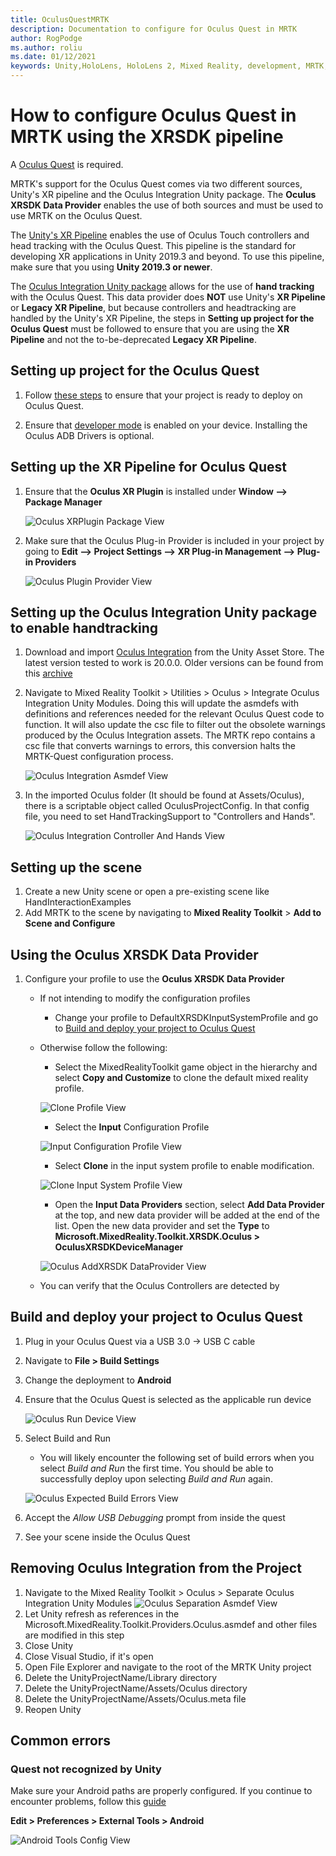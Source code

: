 ```yaml
---
title: OculusQuestMRTK
description: Documentation to configure for Oculus Quest in MRTK
author: RogPodge
ms.author: roliu
ms.date: 01/12/2021
keywords: Unity,HoloLens, HoloLens 2, Mixed Reality, development, MRTK, Oculus Quest,
---
```


# How to configure Oculus Quest in MRTK using the XRSDK pipeline

A [Oculus Quest](https://www.oculus.com/quest/) is required.

MRTK's support for the Oculus Quest comes via two different sources, Unity's XR pipeline and the Oculus Integration Unity package. The **Oculus XRSDK Data Provider** enables the use
of both sources and must be used to use MRTK on the Oculus Quest.

The [Unity's XR Pipeline](https://docs.unity3d.com/Manual/XR.html) enables the use of Oculus Touch controllers and head tracking with the Oculus Quest.
This pipeline is the standard for developing XR applications in Unity 2019.3 and beyond. To use this pipeline, make sure that you using **Unity 2019.3 or newer**.

The [Oculus Integration Unity package](https://assetstore.unity.com/packages/tools/integration/oculus-integration-82022) allows for the use of **hand tracking** with the Oculus Quest.
This data provider does **NOT** use Unity's **XR Pipeline** or **Legacy XR Pipeline**, but because controllers and headtracking are handled by the Unity's XR Pipeline, the steps in
**Setting up project for the Oculus Quest** must be followed to ensure that you are using the **XR Pipeline** and not the to-be-deprecated **Legacy XR Pipeline**.

## Setting up project for the Oculus Quest

1. Follow [these steps](https://developer.oculus.com/documentation/unity/book-unity-gsg/) to ensure that your project is ready to deploy on Oculus Quest.

1. Ensure that [developer mode](https://developer.oculus.com/documentation/native/android/mobile-device-setup/) is enabled on your device. Installing the Oculus ADB Drivers is optional.

## Setting up the XR Pipeline for Oculus Quest

1. Ensure that the **Oculus XR Plugin** is installed under **Window --> Package Manager**

    ![Oculus XRPlugin Package View](../images/cross-platform/oculus-quest/OculusXRPluginPackage.png)

1. Make sure that the Oculus Plug-in Provider is included in your project by going to **Edit --> Project Settings --> XR Plug-in Management --> Plug-in Providers**

    ![Oculus Plugin Provider View](../images/cross-platform/oculus-quest/OculusPluginProvider.png)

## Setting up the Oculus Integration Unity package to enable handtracking

1. Download and import [Oculus Integration](https://assetstore.unity.com/packages/tools/integration/oculus-integration-82022) from the Unity Asset Store. The latest version tested to
work is 20.0.0. Older versions can be found from this [archive](https://developer.oculus.com/downloads/package/unity-integration-archive/)

1. Navigate to Mixed Reality Toolkit > Utilities > Oculus > Integrate Oculus Integration Unity Modules. Doing this will update the asmdefs with definitions and references needed for the
relevant Oculus Quest code to function. It will also update the csc file to filter out the obsolete warnings produced by the Oculus Integration assets. The MRTK repo contains a csc file that converts warnings to errors, this conversion halts the MRTK-Quest configuration process.

    ![Oculus Integration Asmdef View](../images/cross-platform/oculus-quest/OculusIntegrationAsmdef.png)

1. In the imported Oculus folder (It should be found at Assets/Oculus), there is a scriptable object called OculusProjectConfig. In that config file, you need to set HandTrackingSupport
to "Controllers and Hands".

    ![Oculus Integration Controller And Hands View](../images/cross-platform/oculus-quest/OculusIntegrationControllerAndHands.png)

## Setting up the scene

1. Create a new Unity scene or open a pre-existing scene like HandInteractionExamples
1. Add MRTK to the scene by navigating to **Mixed Reality Toolkit** > **Add to Scene and Configure**

## Using the Oculus XRSDK Data Provider

1. Configure your profile to use the **Oculus XRSDK Data Provider**
    - If not intending to modify the configuration profiles
        - Change your profile to DefaultXRSDKInputSystemProfile and go to [Build and deploy your project to Oculus Quest](OculusQuestMRTK.md#build-and-deploy-your-project-to-oculus-quest)

    - Otherwise follow the following:
        - Select the MixedRealityToolkit game object in the hierarchy and select **Copy and Customize** to clone the default mixed reality profile.

        ![Clone Profile View](../images/cross-platform/CloneProfile.png)

        - Select the **Input** Configuration Profile

        ![Input Configuration Profile View](../images/cross-platform/InputConfigurationProfile.png)

        - Select **Clone** in the input system profile to enable modification.

        ![Clone Input System Profile View](../images/cross-platform/CloneInputSystemProfile.png)

        - Open the **Input Data Providers** section, select **Add Data Provider** at the top, and new data provider will be added at the end of the list.  Open the new data provider and set the **Type** to **Microsoft.MixedReality.Toolkit.XRSDK.Oculus > OculusXRSDKDeviceManager**

        ![Oculus AddXRSDK DataProvider View](../images/cross-platform/oculus-quest/OculusAddDataXRSDKProvider.png)

    - You can verify that the Oculus Controllers are detected by

## Build and deploy your project to Oculus Quest

1. Plug in your Oculus Quest via a USB 3.0 -> USB C cable
1. Navigate to **File > Build Settings**
1. Change the deployment to **Android**
1. Ensure that the Oculus Quest is selected as the applicable run device

    ![Oculus Run Device View](../images/cross-platform/oculus-quest/OculusRunDevice.png)

1. Select Build and Run
    - You will likely encounter the following set of build errors when you select *Build and Run* the first time. You should be able to successfully deploy upon selecting *Build and Run* again.

    ![Oculus Expected Build Errors View](../images/cross-platform/oculus-quest/OculusExpectedBuildErrors.png)

1. Accept the _Allow USB Debugging_ prompt from inside the quest
1. See your scene inside the Oculus Quest

## Removing Oculus Integration from the Project

1. Navigate to the Mixed Reality Toolkit > Oculus > Separate Oculus Integration Unity Modules
    ![Oculus Separation Asmdef View](../images/cross-platform/oculus-quest/OculusSeparationAsmdef.png)
1. Let Unity refresh as references in the Microsoft.MixedReality.Toolkit.Providers.Oculus.asmdef and other files are modified in this step
1. Close Unity
1. Close Visual Studio, if it's open
1. Open File Explorer and navigate to the root of the MRTK Unity project
1. Delete the UnityProjectName/Library directory
1. Delete the UnityProjectName/Assets/Oculus directory
1. Delete the UnityProjectName/Assets/Oculus.meta file
1. Reopen Unity

## Common errors

### Quest not recognized by Unity

Make sure your Android paths are properly configured. If you continue to encounter problems, follow this [guide](https://developer.oculus.com/documentation/unity/book-unity-gsg/#install-android-tools)

**Edit > Preferences > External Tools > Android**

![Android Tools Config View](../images/cross-platform/oculus-quest/AndroidToolsConfig.png)
